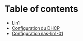 # Table of contents

* [Lin1](README.md)
* [Configuration du DHCP](configuration-du-dhcp.md)
* [Configuration nas-lin1-01](configuration-nas-lin1-01.md)
